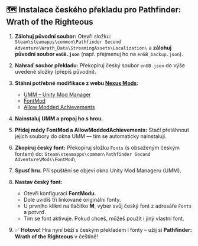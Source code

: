 ## 🗺️ Instalace českého překladu pro **Pathfinder: Wrath of the Righteous**

1. **Zálohuj původní soubor:**
   Otevři složku:
   `Steam\steamapps\common\Pathfinder Second Adventure\Wrath_Data\StreamingAssets\Localization\`
   a **zálohuj původní soubor `enGB.json`** (např. přejmenuj ho na `enGB_backup.json`).

2. **Nahraď soubor překladu:**
   Překopíruj český soubor `enGB.json` do výše uvedené složky (přepiš původní).

3. **Stáhni potřebné modifikace z webu [Nexus Mods](https://www.nexusmods.com):**

   * [UMM – Unity Mod Manager](https://www.nexusmods.com/site/mods/21)
   * [FontMod](https://www.nexusmods.com/pathfinderwrathoftherighteous/mods/51)
   * [Allow Modded Achievements](https://www.nexusmods.com/pathfinderwrathoftherighteous/mods/15)

4. **Nainstaluj UMM a propoj ho s hrou.**

5. **Přidej módy FontMod a AllowModdedAchievements:**
   Stačí přetáhnout jejich soubory do okna UMM — tím se automaticky nainstalují.

6. **Zkopíruj český font:**
   Překopíruj složku `Fonts` (s obsaženým českým fontem) do:
   `Steam\steamapps\common\Pathfinder Second Adventure\Mods\FontMod\`

7. **Spusť hru.**
   Při spuštění se objeví okno Unity Mod Manageru (UMM).

8. **Nastav český font:**

   * Otevři konfiguraci **FontModu**.
   * Dole uvidíš tři linkované originální fonty.
   * U prvního klikni na tlačítko **M**, vyber svůj český font z adresáře `Fonts` a potvrď.
   * Tím se font aktivuje. Pokud chceš, můžeš použít i jiný vlastní font.

9. ✅ **Hotovo!**
   Hra nyní běží s českým překladem i fonty – užij si **Pathfinder: Wrath of the Righteous** v češtině!
